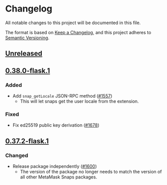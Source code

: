 # Changelog
All notable changes to this project will be documented in this file.

The format is based on [Keep a Changelog](https://keepachangelog.com/en/1.0.0/),
and this project adheres to [Semantic Versioning](https://semver.org/spec/v2.0.0.html).

## [Unreleased]

## [0.38.0-flask.1]
### Added
- Add `snap_getLocale` JSON-RPC method ([#1557](https://github.com/MetaMask/snaps/pull/1557))
   - This will let snaps get the user locale from the extension.

### Fixed
- Fix ed25519 public key derivation ([#1678](https://github.com/MetaMask/snaps/pull/1678))

## [0.37.2-flask.1]
### Changed
- Release package independently ([#1600](https://github.com/MetaMask/snaps/pull/1600))
  - The version of the package no longer needs to match the version of all other
    MetaMask Snaps packages.

[Unreleased]: https://github.com/MetaMask/snaps/compare/@metamask/rpc-methods@0.38.0-flask.1...HEAD
[0.38.0-flask.1]: https://github.com/MetaMask/snaps/compare/@metamask/rpc-methods@0.37.2-flask.1...@metamask/rpc-methods@0.38.0-flask.1
[0.37.2-flask.1]: https://github.com/MetaMask/snaps/releases/tag/@metamask/rpc-methods@0.37.2-flask.1
